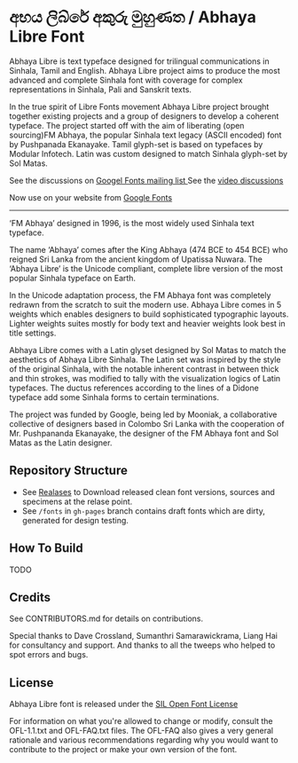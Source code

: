
අභය ලිබ්රේ අකුරු මුහුණත / Abhaya Libre Font
==============

Abhaya Libre is text typeface designed for trilingual communications in Sinhala, Tamil and English. Abhaya Libre project aims to produce the most advanced and complete Sinhala font with coverage for complex representations in Sinhala, Pali and Sanskrit texts.  

In the true spirit of Libre Fonts movement Abhaya Libre project brought together existing projects and a group of designers to develop a coherent typeface. The project started off with the aim of liberating (open sourcing)FM Abhaya, the popular Sinhala text legacy (ASCII encoded) font by Pushpanada Ekanayake. Tamil glyph-set is based on typefaces by Modular Infotech. Latin was custom designed to match Sinhala glyph-set by Sol Matas.

See the discussions on [Googel Fonts mailing list ](https://groups.google.com/d/topic/googlefonts-discuss/ET5kBjYxDiY/discussion)
See the [video discussions](https://www.youtube.com/playlist?list=PLpw12zH02-An-6i79877NUi_ld3U_4tmv)

Now use on your website from [Google Fonts](https://fonts.google.com/specimen/Abhaya+Libre)

***

‘FM Abhaya’ designed in 1996, is the most widely used Sinhala text typeface.

The name ‘Abhaya’ comes after the King Abhaya (474 BCE to 454 BCE) who reigned Sri Lanka from the ancient kingdom of Upatissa Nuwara. The ‘Abhaya Libre’ is the Unicode compliant, complete libre version of the most popular Sinhala typeface on Earth.

In the Unicode adaptation process, the FM Abhaya font was completely redrawn from the scratch to suit the modern use. Abhaya Libre comes in 5 weights which enables designers to build sophisticated typographic layouts. Lighter weights suites mostly for body text and heavier weights look best in title settings.

Abhaya Libre comes with a Latin glyset designed by Sol Matas to match the aesthetics of Abhaya Libre Sinhala. The Latin set was inspired by the style of the original Sinhala, with the notable inherent contrast in between thick and thin strokes, was modified to tally with the visualization logics of Latin typefaces. The ductus references according to the lines of a Didone typeface add some Sinhala forms to certain terminations.

The project was funded by Google, being led by Mooniak, a collaborative collective of designers based in Colombo Sri Lanka with the cooperation of Mr. Pushpananda Ekanayake, the designer  of the FM Abhaya font and Sol Matas as the Latin designer.


## Repository Structure

- See [Realases](https://github.com/mooniak/abhaya-libre-font/releases) to Download released clean font versions, sources and specimens at the relase point.
- See `/fonts` in `gh-pages` branch contains draft fonts which are dirty, generated for design testing.

## How To Build

TODO

## Credits

See CONTRIBUTORS.md for details on contributions.

Special thanks to Dave Crossland, Sumanthri Samarawickrama, Liang Hai for consultancy and support. And thanks to all the tweeps who helped to spot errors and bugs.

## License

Abhaya Libre font is released under the  [SIL Open Font License](http://scripts.sil.org/OFL)

For information on what you're allowed to change or modify, consult the
OFL-1.1.txt and OFL-FAQ.txt files. The OFL-FAQ also gives a very general
rationale and various recommendations regarding why you would want to
contribute to the project or make your own version of the font.
